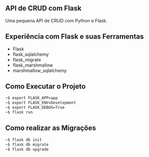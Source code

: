 ## API de CRUD com Flask
Uma pequena API de CRUD com Python e Flask.

## Experiência com Flask e suas Ferramentas
- Flask
- flask_sqlalchemy
- flask_migrate
- flask_marshmallow
- marshmallow_sqlalchemy

## Como Executar o Projeto

```bash
~$ export FLASK_APP=app
~$ export FLASK_ENV=Development
~$ export FLASK_DEBUG=True
~$ flask run	
```

## Como realizar as Migrações

```bash
~$ flask db init
~$ flask db migrate
~$ flask db upgrade
```

